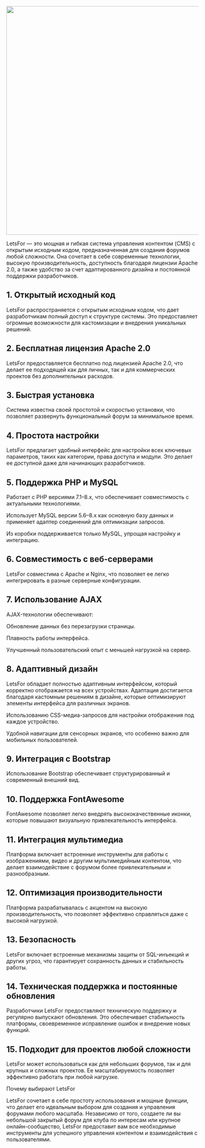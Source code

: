 <p align="center"><img src="https://i.postimg.cc/MT9D64Jy/welcome.png" width="600"></p>

LetsFor — это мощная и гибкая система управления контентом (CMS) с открытым исходным кодом, предназначенная для создания форумов любой сложности. Она сочетает в себе современные технологии, высокую производительность, доступность благодаря лицензии Apache 2.0, а также удобство за счет адаптированного дизайна и постоянной поддержки разработчиков.

## 1. Открытый исходный код

LetsFor распространяется с открытым исходным кодом, что дает разработчикам полный доступ к структуре системы. Это предоставляет огромные возможности для кастомизации и внедрения уникальных решений.

## 2. Бесплатная лицензия Apache 2.0

LetsFor предоставляется бесплатно под лицензией Apache 2.0, что делает ее подходящей как для личных, так и для коммерческих проектов без дополнительных расходов.

## 3. Быстрая установка

Система известна своей простотой и скоростью установки, что позволяет развернуть функциональный форум за минимальное время.

## 4. Простота настройки

LetsFor предлагает удобный интерфейс для настройки всех ключевых параметров, таких как категории, права доступа и модули. Это делает ее доступной даже для начинающих разработчиков.

## 5. Поддержка PHP и MySQL

Работает с PHP версиями 7.1–8.x, что обеспечивает совместимость с актуальными технологиями.

Использует MySQL версии 5.6–8.x как основную базу данных и применяет адаптер соединений для оптимизации запросов.

Из коробки поддерживается только MySQL, упрощая настройку и интеграцию.

## 6. Совместимость с веб-серверами

LetsFor совместима с Apache и Nginx, что позволяет ее легко интегрировать в разные серверные конфигурации.

## 7. Использование AJAX

AJAX-технологии обеспечивают:

Обновление данных без перезагрузки страницы.

Плавность работы интерфейса.

Улучшенный пользовательский опыт с меньшей нагрузкой на сервер.

## 8. Адаптивный дизайн

LetsFor обладает полностью адаптивным интерфейсом, который корректно отображается на всех устройствах. Адаптация достигается благодаря кастомным решениям в дизайне, которые оптимизируют элементы интерфейса для различных экранов.

Использованию CSS-медиа-запросов для настройки отображения под каждое устройство.

Удобной навигации для сенсорных экранов, что особенно важно для мобильных пользователей.

## 9. Интеграция с Bootstrap

Использование Bootstrap обеспечивает структурированный и современный внешний вид.

## 10. Поддержка FontAwesome

FontAwesome позволяет легко внедрять высококачественные иконки, которые повышают визуальную привлекательность интерфейса.

## 11. Интеграция мультимедиа

Платформа включает встроенные инструменты для работы с изображениями, видео и другим мультимедийным контентом, что делает взаимодействие с форумом более привлекательным и разнообразным.

## 12. Оптимизация производительности

Платформа разрабатывалась с акцентом на высокую производительность, что позволяет эффективно справляться даже с высокой нагрузкой.

## 13. Безопасность

LetsFor включает встроенные механизмы защиты от SQL-инъекций и других угроз, что гарантирует сохранность данных и стабильность работы.

## 14. Техническая поддержка и постоянные обновления

Разработчики LetsFor предоставляют техническую поддержку и регулярно выпускают обновления. Это обеспечивает стабильность платформы, своевременное исправление ошибок и внедрение новых функций.

## 15. Подходит для проектов любой сложности

LetsFor может использоваться как для небольших форумов, так и для крупных и сложных проектов. Ее масштабируемость позволяет эффективно работать при любой нагрузке.

Почему выбирают LetsFor

LetsFor сочетает в себе простоту использования и мощные функции, что делает его идеальным выбором для создания и управления форумами любого масштаба. Независимо от того, создаете ли вы небольшой закрытый форум для клуба по интересам или крупное онлайн-сообщество, LetsFor предоставит вам все необходимые инструменты для успешного управления контентом и взаимодействия с пользователями.
